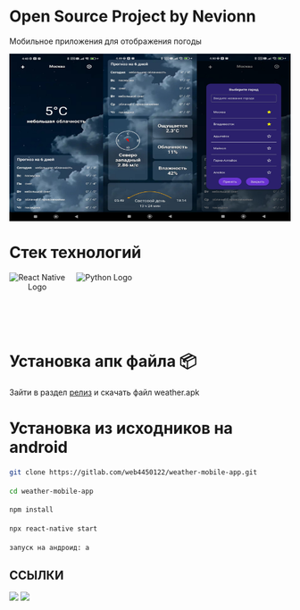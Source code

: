 # Open Source Project by Nevionn

Мобильное приложения для отображения погоды

<div align="center" style="display: flex; align-items: center;">
  <img src="./preview/preview_1.jpg" alt="App preview1" width="300" height="300">
  <img src="./preview/preview_2.jpg" alt="App preview2" width="300" height="300">
  <img src="./preview/preview_3.jpg" alt="App preview2" width="300" height="300">
</div>

# Стек технологий

<div align="center" style="display: flex; align-items: center;">
  <img src="https://upload.wikimedia.org/wikipedia/commons/a/a7/React-icon.svg" alt="React Native Logo" width="100" height="100">
  <span style="margin: 0 10px; font-size: 24px;"> </span>
  <img src="https://upload.wikimedia.org/wikipedia/commons/4/4c/Typescript_logo_2020.svg" alt="Python Logo" width="100" height="100">
</div>

# Установка апк файла 📦

Зайти в раздел [релиз](https://gitlab.com/web4450122/weather-mobile-app/-/releases) и скачать файл weather.apk

# Установка из исходников на android

```bash
git clone https://gitlab.com/web4450122/weather-mobile-app.git

cd weather-mobile-app

npm install

npx react-native start

запуск на андроид: a
```

## ССЫЛКИ

[<img src="https://gitlab.com/prolinux410/owl_dots/-/raw/main/.img/git_tg.png?ref_type=heads" width="100">](https://t.me/ancient_nevionn)
[<img src="https://gitlab.com/prolinux410/owl_dots/-/raw/main/.img/git_coffee.png?ref_type=heads" width="100">](https://www.donationalerts.com/r/nevion)
